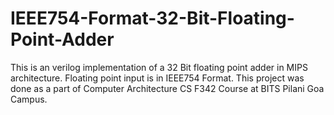 # IEEE754-Format-32-Bit-Floating-Point-Adder

This is an verilog implementation of a 32 Bit floating point adder in MIPS architecture. Floating point input is in IEEE754 Format. This project was done as a part of Computer Architecture CS F342 Course at BITS Pilani Goa Campus. 
